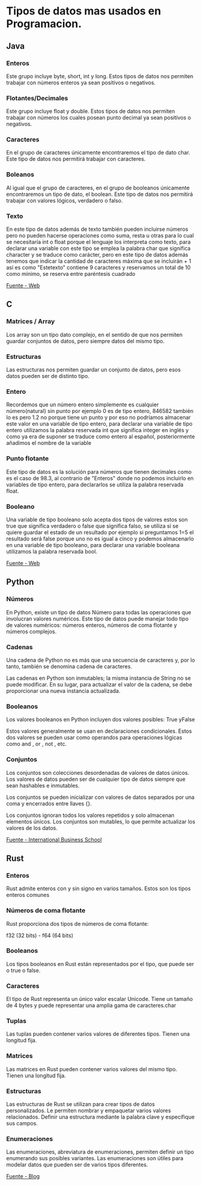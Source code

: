 # Tipos de datos mas usados en Programacion.

## Java

### Enteros
Este grupo incluye byte, short, int y long. Estos tipos de datos nos permiten trabajar con números enteros ya sean positivos o negativos.

### Flotantes/Decimales
Este grupo incluye float y double. Estos tipos de datos nos permiten trabajar con números los cuales posean punto decimal ya sean positivos o negativos.

### Caracteres
En el grupo de caracteres únicamente encontraremos el tipo de dato char. Este tipo de datos nos permitirá trabajar con caracteres.

### Boleanos
Al igual que el grupo de caracteres, en el grupo de booleanos únicamente encontraremos un tipo de dato, el boolean. Este tipo de datos nos permitirá trabajar con valores lógicos, verdadero o falso.

### Texto
En este tipo de datos además de texto también pueden incluirse números pero no pueden hacerse operaciones como suma, resta u otras para lo cual se necesitaría int o float porque el lenguaje los interpreta como texto, para declarar una variable con este tipo se emplea la palabra char que significa character y se traduce como carácter, pero en este tipo de datos además tenemos que indicar la cantidad de caracteres máxima que se incluirán + 1 así es como "Estetexto" contiene 9 caracteres y reservamos un total de 10 como mínimo, se reserva entre paréntesis cuadrado

[Fuente - Web](https://codigofacilito.com/articulos/tipos_datos_java)

## C

### Matrices / Array
Los array son un tipo dato complejo, en el sentido de que nos permiten guardar conjuntos de datos, pero siempre datos del mismo tipo.

### Estructuras
Las estructuras nos permiten guardar un conjunto de datos, pero esos datos pueden ser de distinto tipo.

### Entero
Recordemos que un número entero simplemente es cualquier número(natural) sin punto por ejemplo 0 es de tipo entero, 846582 también lo es pero 1.2 no porque tiene un punto y por eso no podríamos almacenar este valor en una variable de tipo entero, para declarar una variable de tipo entero utilizamos la palabra reservada int que significa integer en inglés y como ya era de suponer se traduce como entero al español, posteriormente añadimos el nombre de la variable

### Punto flotante
Este tipo de datos es la solución para números que tienen decimales como es el caso de 98.3, al contrario de "Enteros" donde no podemos incluirlo en variables de tipo entero, para declararlos se utiliza la palabra reservada float.

### Booleano
Una variable de tipo booleano solo acepta dos tipos de valores estos son true que significa verdadero o false que significa falso, se utiliza si se quiere guardar el estado de un resultado por ejemplo si preguntamos 1=5 el resultado será false porque uno no es igual a cinco y podemos almacenarlo en una variable de tipo booleano, para declarar una variable booleana utilizamos la palabra reservada bool.

[Fuente - Web](https://www.codigazo.com/en-c/tipos-datos-variables-c-ejemplos)

## Python

### Números
En Python, existe un tipo de datos Número para todas las operaciones que involucran valores numéricos. Este tipo de datos puede manejar todo tipo de valores numéricos: números enteros, números de coma flotante y números complejos.

### Cadenas
Una cadena de Python no es más que una secuencia de caracteres y, por lo tanto, también se denomina cadena de caracteres.

Las cadenas en Python son inmutables; la misma instancia de String no se puede modificar. En su lugar, para actualizar el valor de la cadena, se debe proporcionar una nueva instancia actualizada.

### Booleanos
Los valores booleanos en Python incluyen dos valores posibles: True yFalse

Estos valores generalmente se usan en declaraciones condicionales. Estos dos valores se pueden usar como operandos para operaciones lógicas como and , or , not , etc.

### Conjuntos

Los conjuntos son colecciones desordenadas de valores de datos únicos. Los valores de datos pueden ser de cualquier tipo de datos siempre que sean hashables e inmutables.

Los conjuntos se pueden inicializar con valores de datos separados por una coma y encerrados entre llaves {}.

Los conjuntos ignoran todos los valores repetidos y solo almacenan elementos únicos. Los conjuntos son mutables, lo que permite actualizar los valores de los datos.

[Fuente - International Business School](https://eiposgrados.com/blog-python/tipos-de-datos-de-python/)

## Rust 

### Enteros
Rust admite enteros con y sin signo en varios tamaños. Estos son los tipos enteros comunes

### Números de coma flotante
Rust proporciona dos tipos de números de coma flotante:

f32 (32 bits) - f64 (64 bits)

### Booleanos
Los tipos booleanos en Rust están representados por el tipo, que puede ser o true o false.

### Caracteres
El tipo de Rust representa un único valor escalar Unicode. Tiene un tamaño de 4 bytes y puede representar una amplia gama de caracteres.char

### Tuplas
Las tuplas pueden contener varios valores de diferentes tipos. Tienen una longitud fija.

### Matrices
Las matrices en Rust pueden contener varios valores del mismo tipo. Tienen una longitud fija.

### Estructuras
Las estructuras de Rust se utilizan para crear tipos de datos personalizados. Le permiten nombrar y empaquetar varios valores relacionados. Definir una estructura mediante la palabra clave y especifique sus campos.

### Enumeraciones
Las enumeraciones, abreviatura de enumeraciones, permiten definir un tipo enumerando sus posibles variantes. Las enumeraciones son útiles para modelar datos que pueden ser de varios tipos diferentes.

[Fuente - Blog](https://medium.com/@apicraft/basic-data-types-and-structures-in-rust-bda9779ea9d1)